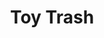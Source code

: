 ---
pid: lll7
title: Toy Trash
location_transcription: Near a park
coordinates: "[-75.163791674407, 39.955165123212]"
zipcode: NJ08003
gen_neighborhood: 
neighborhood: 
outside_phl: Cherry Hill NJ
age: '54'
age_range: 50-59
instagram: 
image_file_name: lll_7.jpg
proposal_transcription: Monument made of recycled toys
topic: Sanitation
topic_summary: '0'
type: Sculpture Statue
keywords_other: 
credit: Stacy
image_labels: 
twitter: 
facebook: 
permalink: "/monuments/lll7/"
layout: item-page
---